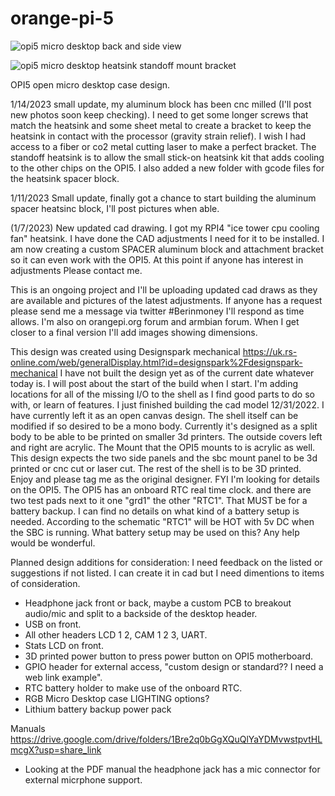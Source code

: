 # orange-pi-5
![opi5 micro desktop back and side view](https://user-images.githubusercontent.com/15570512/210899034-5617d4ca-1f99-4545-9630-c1aaf9792690.jpg)

![opi5 micro desktop heatsink standoff mount bracket](https://user-images.githubusercontent.com/15570512/212485847-4f845119-6474-4ce0-8fec-bec8516d64f3.jpg)



OPI5 open micro desktop case design.

1/14/2023 small update, my aluminum block has been cnc milled (I'll post new photos soon keep checking). I need to get some longer screws that match the heatsink and some sheet metal to create a bracket to keep the heatsink in contact with the processor (gravity strain relief). I wish I had access to a fiber or co2 metal cutting laser to make a perfect bracket. The standoff heatsink is to allow the small stick-on heatsink kit that adds cooling to the other chips on the OPI5. I also added a new folder with gcode files for the heatsink spacer block.

1/11/2023 Small update, finally got a chance to start building the aluminum spacer heatsinc block, I'll post pictures when able.

(1/7/2023) New updated cad drawing. I got my RPI4 "ice tower cpu cooling fan" heatsink. I have done the CAD adjustments I need for it to be installed. I am now creating a custom SPACER aluminum block and attachment bracket so it can even work with the OPI5. 
At this point if anyone has interest in adjustments Please contact me.

This is an ongoing project and I'll be uploading updated cad draws as they are available and pictures of the latest adjustments. If anyone has a request please send me a message via twitter #Berinmoney I'll respond as time allows. I'm also on orangepi.org forum and armbian forum. When I get closer to a final version I'll add images showing dimensions.

This design was created using Designspark mechanical https://uk.rs-online.com/web/generalDisplay.html?id=designspark%2Fdesignspark-mechanical 
I have not built the design yet as of the current date whatever today is. I will post about the start of the build when I start. I'm adding locations for all of the missing I/O to the shell as I find good parts to do so with, or learn of features. I just finished building the cad model 12/31/2022. I have currently left it as an open canvas design. The shell itself can be modified if so desired to be a mono body. Currently it's designed as a split body to be able to be printed on smaller 3d printers. The outside covers left and right are acrylic. The Mount that the OPI5 mounts to is acrylic as well. This design expects the two side panels and the sbc mount panel to be 3d printed or cnc cut or laser cut. The rest of the shell is to be 3D printed. Enjoy and please tag me as the original designer. 
FYI I'm looking for details on the OPI5. The OPI5 has an onboard RTC real time clock. and there are two test pads next to it one "grd1" the other "RTC1". That MUST be for a battery backup. I can find no details on what kind of a battery setup is needed. According to the schematic "RTC1" will be HOT with 5v DC when the SBC is running. What battery setup may be used on this? Any help would be wonderful.

Planned design additions for consideration: I need feedback on the listed or suggestions if not listed. I can create it in cad but I need dimentions to items of consideration.

* Headphone jack front or back, maybe a custom PCB to breakout audio/mic and split to a backside of the desktop header.
* USB on front.
* All other headers LCD 1 2, CAM 1 2 3, UART.
* Stats LCD on front.
* 3D printed power button to press power button on OPI5 motherboard.
* GPIO header for external access, "custom design or standard?? I need a web link example".
* RTC battery holder to make use of the onboard RTC.
* RGB Micro Desktop case LIGHTING options?
* Lithium battery backup power pack

Manuals https://drive.google.com/drive/folders/1Bre2q0bGgXQuQlYaYDMvwstpvtHLmcgX?usp=share_link
* Looking at the PDF manual the headphone jack has a mic connector for external micrphone support.

